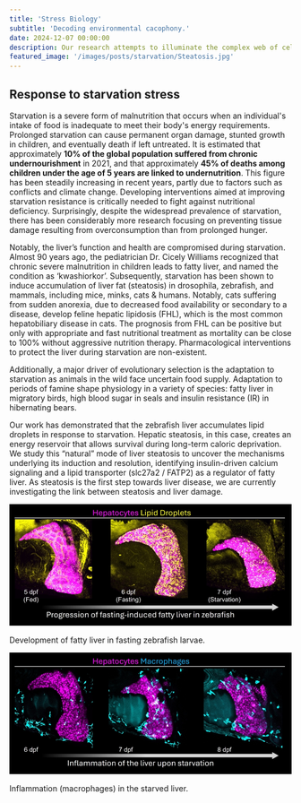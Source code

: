 ```yaml
---
title: 'Stress Biology'
subtitle: 'Decoding environmental cacophony.'
date: 2024-12-07 00:00:00
description: Our research attempts to illuminate the complex web of cellular stress responses with the aim of enhancing the resilience of biological systems. In particular, we explore the adaptive strategies employed by organs and organisms under nutritional deprivation, revealing the secrets of metabolic resilience. 
featured_image: '/images/posts/starvation/Steatosis.jpg'
---
```


## Response to starvation stress

Starvation is a severe form of malnutrition that occurs when an individual's intake of food is inadequate to meet their body's energy requirements. Prolonged starvation can cause permanent organ damage, stunted growth in children, and eventually death if left untreated. It is estimated that approximately **10% of the global population suffered from chronic undernourishment** in 2021, and that approximately **45% of deaths among children under the age of 5 years are linked to undernutrition**. This figure has been steadily increasing in recent years, partly due to factors such as conflicts and climate change. Developing interventions aimed at improving starvation resistance is critically needed to fight against nutritional deficiency. Surprisingly, despite the widespread prevalence of starvation, there has been considerably more research focusing on preventing tissue damage resulting from overconsumption than from prolonged hunger.

Notably, the liver’s function and health are compromised during starvation. Almost 90 years ago, the pediatrician Dr. Cicely Williams recognized that chronic severe malnutrition in children leads to fatty liver, and named the condition as ‘kwashiorkor’. Subsequently, starvation has been shown to induce accumulation of liver fat (steatosis) in drosophila, zebrafish, and mammals, including mice, minks, cats & humans. Notably, cats suffering from sudden anorexia, due to decreased food availability or secondary to a disease, develop feline hepatic lipidosis (FHL), which is the most common hepatobiliary disease in cats. The prognosis from FHL can be positive but only with appropriate and fast nutritional treatment as mortality can be close to 100% without aggressive nutrition therapy. Pharmacological interventions to protect the liver during starvation are non-existent.

Additionally, a major driver of evolutionary selection is the adaptation to starvation as animals in the wild face uncertain food supply. Adaptation to periods of famine shape physiology in a variety of species: fatty liver in migratory birds, high blood sugar in seals and insulin resistance (IR) in hibernating bears. 


Our work has demonstrated that the zebrafish liver accumulates lipid droplets in response to starvation. Hepatic steatosis, in this case, creates an energy reservoir that allows survival during long-term caloric deprivation. We study this “natural” mode of liver steatosis to uncover the mechanisms underlying its induction and resolution, identifying insulin-driven calcium signaling and a lipid transporter (slc27a2 / FATP2) as a regulator of fatty liver. As steatosis is the first step towards liver disease, we are currently investigating the link between steatosis and liver damage.

![LiverSteatosis](/images/posts/starvation/LiverSteatosis.jpg) 

Development of fatty liver in fasting zebrafish larvae. 

![LiverSteatosis](/images/posts/starvation/LiverInflammation.jpg) 

Inflammation (macrophages) in the starved liver.